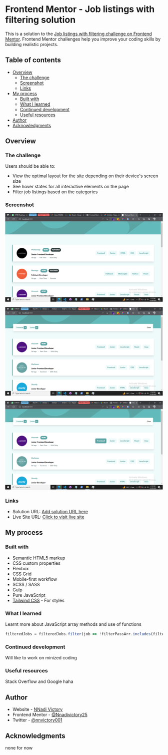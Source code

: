 # Frontend Mentor - Job listings with filtering solution

This is a solution to the [Job listings with filtering challenge on Frontend Mentor](https://www.frontendmentor.io/challenges/job-listings-with-filtering-ivstIPCt). Frontend Mentor challenges help you improve your coding skills by building realistic projects. 

## Table of contents

- [Overview](#overview)
  - [The challenge](#the-challenge)
  - [Screenshot](#screenshot)
  - [Links](#links)
- [My process](#my-process)
  - [Built with](#built-with)
  - [What I learned](#what-i-learned)
  - [Continued development](#continued-development)
  - [Useful resources](#useful-resources)
- [Author](#author)
- [Acknowledgments](#acknowledgments)


## Overview

### The challenge

Users should be able to:

- View the optimal layout for the site depending on their device's screen size
- See hover states for all interactive elements on the page
- Filter job listings based on the categories

### Screenshot

![](./images/Screenshot%20(122).png)

![](./images/Screenshot%20(123).png)

![](./images/Screenshot%20(124).png)


### Links

- Solution URL: [Add solution URL here](https://your-solution-url.com)
- Live Site URL: [Click to visit live site](https://static-job-listings-vic.vercel.app/)

## My process

### Built with

- Semantic HTML5 markup
- CSS custom properties
- Flexbox
- CSS Grid
- Mobile-first workflow
- SCSS / SASS
- Gulp
- Pure JavaScript
- [Tailwind CSS](https://tailwindcss.com/) - For styles

### What I learned

Learnt more about JavaScript array methods and use of functions

```js
filteredJobs = filteredJobs.filter(job => !filterPassArr.includes(filteredJobs.indexOf(job)))
```


### Continued development

Will like to work on minized coding



### Useful resources

Stack Overflow and Google haha

## Author

- Website - [NNadi Victory]()
- Frontend Mentor - [@Nnadivictory25](https://www.frontendmentor.io/profile/Nnadivictory25)
- Twitter - [@nnvictory001](https://www.twitter.com/nnvictory001)



## Acknowledgments

none for now 
